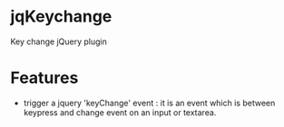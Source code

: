 jqKeychange
===========

Key change jQuery plugin

Features
========
* trigger a jquery 'keyChange' event : it is an event which is between keypress and change event on an input or textarea.

